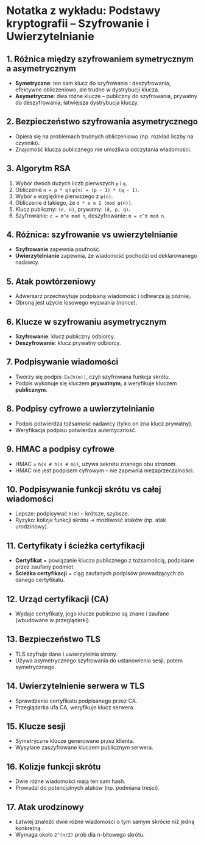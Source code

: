 # Notatka z wykładu: Podstawy kryptografii – Szyfrowanie i Uwierzytelnianie

## 1. Różnica między szyfrowaniem symetrycznym a asymetrycznym
- **Symetryczne**: ten sam klucz do szyfrowania i deszyfrowania, efektywne obliczeniowo, ale trudne w dystrybucji klucza.
- **Asymetryczne**: dwa różne klucze – publiczny do szyfrowania, prywatny do deszyfrowania; łatwiejsza dystrybucja kluczy.

## 2. Bezpieczeństwo szyfrowania asymetrycznego
- Opiera się na problemach trudnych obliczeniowo (np. rozkład liczby na czynniki).
- Znajomość klucza publicznego nie umożliwia odczytania wiadomości.

## 3. Algorytm RSA
1. Wybór dwóch dużych liczb pierwszych `p` i `q`.
2. Obliczenie `n = p * q` i `φ(n) = (p - 1) * (q - 1)`.
3. Wybór `e` względnie pierwszego z `φ(n)`.
4. Obliczenie `d` takiego, że `d * e ≡ 1 (mod φ(n))`.
5. Klucz publiczny: `(e, n)`, prywatny: `(d, p, q)`.
6. Szyfrowanie: `c = m^e mod n`, deszyfrowanie: `m = c^d mod n`.

## 4. Różnica: szyfrowanie vs uwierzytelnianie
- **Szyfrowanie** zapewnia poufność.
- **Uwierzytelnianie** zapewnia, że wiadomość pochodzi od deklarowanego nadawcy.

## 5. Atak powtórzeniowy
- Adwersarz przechwytuje podpisaną wiadomość i odtwarza ją później.
- Obroną jest użycie losowego wyzwania (nonce).

## 6. Klucze w szyfrowaniu asymetrycznym
- **Szyfrowanie**: klucz publiczny odbiorcy.
- **Deszyfrowanie**: klucz prywatny odbiorcy.

## 7. Podpisywanie wiadomości
- Tworzy się podpis: `Ea(h(m))`, czyli szyfrowana funkcja skrótu.
- Podpis wykonuje się kluczem **prywatnym**, a weryfikuje kluczem **publicznym**.

## 8. Podpisy cyfrowe a uwierzytelnianie
- Podpis potwierdza tożsamość nadawcy (tylko on zna klucz prywatny).
- Weryfikacja podpisu potwierdza autentyczność.

## 9. HMAC a podpisy cyfrowe
- HMAC = `h(s # h(s # m))`, używa sekretu znanego obu stronom.
- HMAC nie jest podpisem cyfrowym – nie zapewnia niezaprzeczalności.

## 10. Podpisywanie funkcji skrótu vs całej wiadomości
- Lepsze: podpisywać `h(m)` – krótsze, szybsze.
- Ryzyko: kolizje funkcji skrótu → możliwość ataków (np. atak urodzinowy).

## 11. Certyfikaty i ścieżka certyfikacji
- **Certyfikat** = powiązanie klucza publicznego z tożsamością, podpisane przez zaufany podmiot.
- **Ścieżka certyfikacji** = ciąg zaufanych podpisów prowadzących do danego certyfikatu.

## 12. Urząd certyfikacji (CA)
- Wydaje certyfikaty, jego klucze publiczne są znane i zaufane (wbudowane w przeglądarki).

## 13. Bezpieczeństwo TLS
- TLS szyfruje dane i uwierzytelnia strony.
- Używa asymetrycznego szyfrowania do ustanowienia sesji, potem symetrycznego.

## 14. Uwierzytelnienie serwera w TLS
- Sprawdzenie certyfikatu podpisanego przez CA.
- Przeglądarka ufa CA, weryfikuje klucz serwera.

## 15. Klucze sesji
- Symetryczne klucze generowane przez klienta.
- Wysyłane zaszyfrowane kluczem publicznym serwera.

## 16. Kolizje funkcji skrótu
- Dwie różne wiadomości mają ten sam hash.
- Prowadzi do potencjalnych ataków (np. podmiana treści).

## 17. Atak urodzinowy
- Łatwiej znaleźć dwie różne wiadomości o tym samym skrócie niż jedną konkretną.
- Wymaga około `2^(n/2)` prób dla n-bitowego skrótu.
